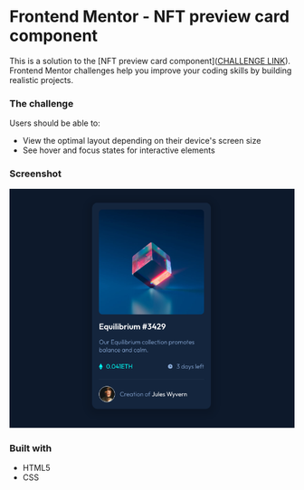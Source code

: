 # Frontend Mentor - NFT preview card component

This is a solution to the [NFT preview card component]([CHALLENGE LINK](https://www.frontendmentor.io/challenges/nft-preview-card-component-SbdUL_w0U)). Frontend Mentor challenges help you improve your coding skills by building realistic projects.

### The challenge

Users should be able to:

- View the optimal layout depending on their device's screen size
- See hover and focus states for interactive elements

### Screenshot

![](./final.png)

### Built with

- HTML5
- CSS
